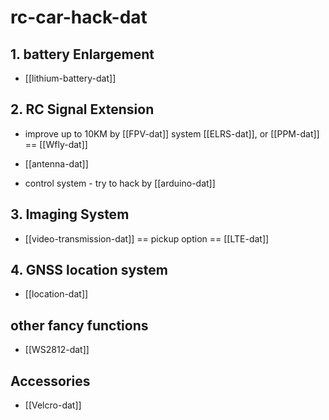 
# rc-car-hack-dat


## 1. battery Enlargement 

- [[lithium-battery-dat]]

## 2. RC Signal Extension

- improve up to 10KM by [[FPV-dat]] system [[ELRS-dat]], or [[PPM-dat]] == [[Wfly-dat]]

- [[antenna-dat]]

- control system - try to hack by [[arduino-dat]]

## 3. Imaging System 

- [[video-transmission-dat]] == pickup option == [[LTE-dat]]




## 4. GNSS location system 

- [[location-dat]]


## other fancy functions 

- [[WS2812-dat]]

## Accessories

- [[Velcro-dat]]